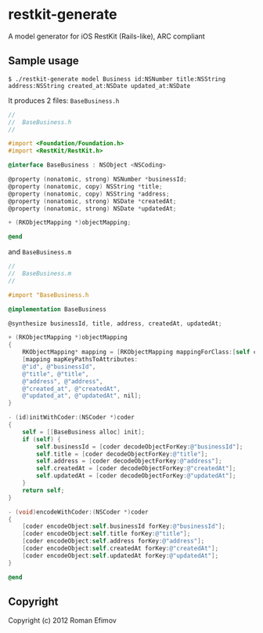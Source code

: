 # restkit-generate

A model generator for iOS RestKit (Rails-like), ARC compliant

## Sample usage

`$ ./restkit-generate model Business id:NSNumber title:NSString address:NSString created_at:NSDate updated_at:NSDate`

It produces 2 files:
`BaseBusiness.h`

```objective-c
//
//  BaseBusiness.h
//

#import <Foundation/Foundation.h>
#import <RestKit/RestKit.h>

@interface BaseBusiness : NSObject <NSCoding>

@property (nonatomic, strong) NSNumber *businessId;
@property (nonatomic, copy) NSString *title;
@property (nonatomic, copy) NSString *address;
@property (nonatomic, strong) NSDate *createdAt;
@property (nonatomic, strong) NSDate *updatedAt;

+ (RKObjectMapping *)objectMapping;

@end
```

and `BaseBusiness.m`

```objective-c
//
//  BaseBusiness.m
//

#import "BaseBusiness.h

@implementation BaseBusiness

@synthesize businessId, title, address, createdAt, updatedAt;

+ (RKObjectMapping *)objectMapping
{
	RKObjectMapping* mapping = [RKObjectMapping mappingForClass:[self class]];
	[mapping mapKeyPathsToAttributes:
	@"id", @"businessId",
	@"title", @"title",
	@"address", @"address",
	@"created_at", @"createdAt",
	@"updated_at", @"updatedAt", nil];
}

- (id)initWithCoder:(NSCoder *)coder
{
	self = [[BaseBusiness alloc] init];
	if (self) {
		self.businessId = [coder decodeObjectForKey:@"businessId"];
		self.title = [coder decodeObjectForKey:@"title"];
		self.address = [coder decodeObjectForKey:@"address"];
		self.createdAt = [coder decodeObjectForKey:@"createdAt"];
		self.updatedAt = [coder decodeObjectForKey:@"updatedAt"];
	}
	return self;
}

- (void)encodeWithCoder:(NSCoder *)coder
{
	[coder encodeObject:self.businessId forKey:@"businessId"];
	[coder encodeObject:self.title forKey:@"title"];
	[coder encodeObject:self.address forKey:@"address"];
	[coder encodeObject:self.createdAt forKey:@"createdAt"];
	[coder encodeObject:self.updatedAt forKey:@"updatedAt"];
}

@end
```

## Copyright

Copyright (c) 2012 Roman Efimov